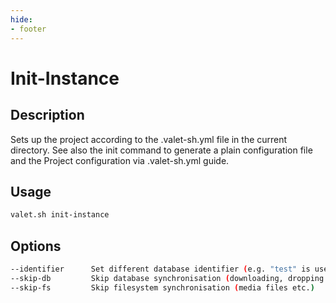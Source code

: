 ```yaml
---
hide:
- footer
---
```


# Init-Instance

## Description

Sets up the project according to the .valet-sh.yml file in the current directory.
See also the init command to generate a plain configuration file and the Project configuration via .valet-sh.yml guide.

## Usage

``` bash
valet.sh init-instance
```

## Options

``` bash
--identifier      Set different database identifier (e.g. "test" is used within .valet-sh.yml but you want to use the "prod" database file, you can use --identifier=prod
--skip-db         Skip database synchronisation (downloading, dropping and importing the database file)
--skip-fs         Skip filesystem synchronisation (media files etc.)
```
